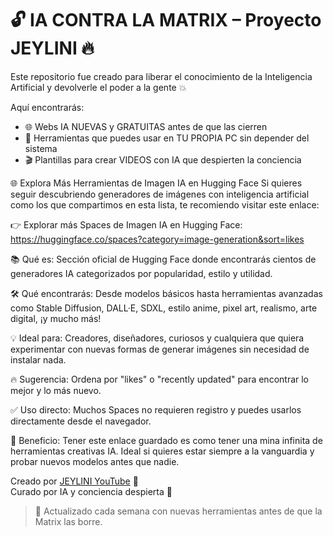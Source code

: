 # 🔓 IA CONTRA LA MATRIX – Proyecto JEYLINI 🔥

Este repositorio fue creado para liberar el conocimiento de la Inteligencia Artificial y devolverle el poder a la gente 💥

Aquí encontrarás:
- 🌐 Webs IA NUEVAS y GRATUITAS antes de que las cierren
- 🧱 Herramientas que puedes usar en TU PROPIA PC sin depender del sistema
- 🎬 Plantillas para crear VIDEOS con IA que despierten la conciencia

🌐 Explora Más Herramientas de Imagen IA en Hugging Face
Si quieres seguir descubriendo generadores de imágenes con inteligencia artificial como los que compartimos en esta lista, te recomiendo visitar este enlace:

👉 Explorar más Spaces de Imagen IA en Hugging Face: https://huggingface.co/spaces?category=image-generation&sort=likes

📚 Qué es: Sección oficial de Hugging Face donde encontrarás cientos de generadores IA categorizados por popularidad, estilo y utilidad.

🛠️ Qué encontrarás: Desde modelos básicos hasta herramientas avanzadas como Stable Diffusion, DALL·E, SDXL, estilo anime, pixel art, realismo, arte digital, ¡y mucho más!

💡 Ideal para: Creadores, diseñadores, curiosos y cualquiera que quiera experimentar con nuevas formas de generar imágenes sin necesidad de instalar nada.

🔥 Sugerencia: Ordena por "likes" o "recently updated" para encontrar lo mejor y lo más nuevo.

✅ Uso directo: Muchos Spaces no requieren registro y puedes usarlos directamente desde el navegador.

🎯 Beneficio: Tener este enlace guardado es como tener una mina infinita de herramientas creativas IA. Ideal si quieres estar siempre a la vanguardia y probar nuevos modelos antes que nadie.

Creado por [JEYLINI YouTube](https://youtube.com/@jeylini) 🚀  
Curado por IA y conciencia despierta 💫

> 📅 Actualizado cada semana con nuevas herramientas antes de que la Matrix las borre.
